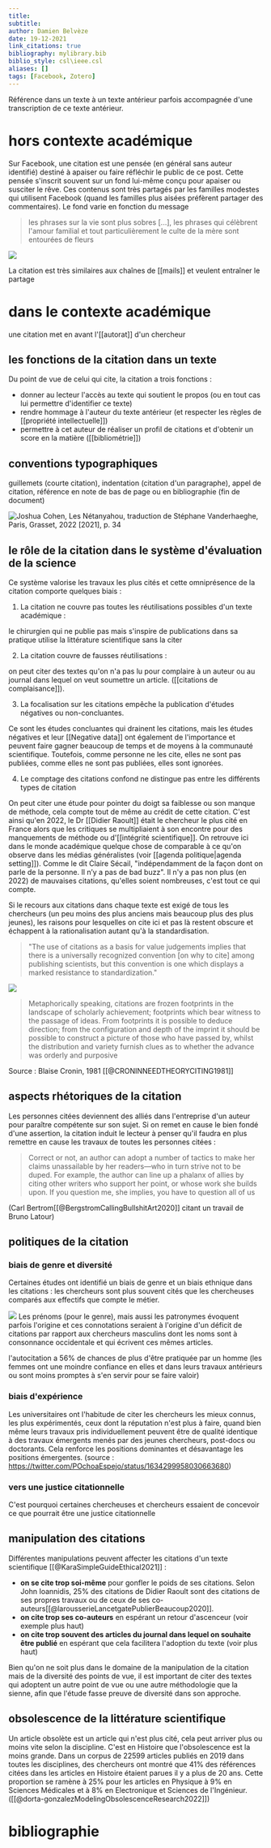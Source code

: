 ```yaml
---
title: 
subtitle:
author: Damien Belvèze
date: 19-12-2021
link_citations: true
bibliography: mylibrary.bib
biblio_style: csl\ieee.csl
aliases: []
tags: [Facebook, Zotero]
---
```


Référence dans un texte à un texte antérieur parfois accompagnée d'une transcription de ce texte antérieur. 

# hors contexte académique
Sur Facebook, une citation est une pensée (en général sans auteur identifié) destiné à apaiser ou faire réfléchir le public de ce post. Cette pensée s'inscrit souvent sur un fond lui-même conçu pour apaiser ou susciter le rêve. 
Ces contenus sont très partagés par les familles modestes qui utilisent Facebook (quand les familles plus aisées préfèrent partager des commentaires). 
Le fond varie en fonction du message

> les phrases sur la vie sont plus sobres [...], les phrases qui célèbrent l'amour familial et tout particulièrement le culte de la mère sont entourées de fleurs

![](images/citation_Pasquier.PNG)

La citation est très similaires aux chaînes de [[mails]] et veulent entraîner le partage 

# dans le contexte académique

une citation met en avant l'[[autorat]] d'un chercheur

## les fonctions de la citation dans un texte

Du point de vue de celui qui cite, la citation a trois fonctions : 
- donner au lecteur l'accès au texte qui soutient le propos (ou en tout cas lui permettre d'identifier ce texte)
- rendre hommage à l'auteur du texte antérieur (et respecter les règles de [[propriété intellectuelle]])
- permettre à cet auteur de réaliser un profil de citations et d'obtenir un score en la matière ([[bibliométrie]])

## conventions typographiques

guillemets (courte citation), indentation (citation d'un paragraphe), appel de citation, référence en note de bas de page ou en bibliographie (fin de document)

![Joshua Cohen, Les Nétanyahou, traduction de Stéphane Vanderhaeghe, Paris, Grasset, 2022 [2021], p. 34](guillemets.jpg)

## le rôle de la citation dans le système d'évaluation de la science

Ce système valorise les travaux les plus cités et cette omniprésence de la citation comporte quelques biais : 

1. La citation ne couvre pas toutes les réutilisations possibles d'un texte académique : 

le chirurgien qui ne publie pas mais s'inspire de publications dans sa pratique utilise la littérature scientifique sans la citer

2. La citation couvre de fausses réutilisations :

on peut citer des textes qu'on n'a pas lu pour complaire à un auteur ou au journal dans lequel on veut soumettre un article. ([[citations de complaisance]]).

3. La focalisation sur les citations empêche la publication d'études négatives ou non-concluantes. 

Ce sont les études concluantes qui drainent les citations, mais les études négatives et leur [[Negative data]] ont également de l'importance et peuvent faire gagner beaucoup de temps et de moyens à la communauté scientifique. Toutefois, comme personne ne les cite, elles ne sont pas publiées, comme elles ne sont pas publiées, elles sont ignorées. 

4. Le comptage des citations confond ne distingue pas entre les différents types de citation

On peut citer une étude pour pointer du doigt sa faiblesse ou son manque de méthode, cela compte tout de même au crédit de cette citation. C'est ainsi qu'en 2022, le Dr [[Didier Raoult]] était le chercheur le plus cité en France alors que les critiques se multipliaient à son encontre pour des manquements de méthode ou d'[[intégrité scientifique]]. On retrouve ici dans le monde académique quelque chose de comparable à ce qu'on observe dans les médias généralistes (voir [[agenda politique|agenda setting]]). Comme le dit Claire Sécail, "indépendamment de la façon dont on parle de la personne. Il n’y a pas de bad buzz". Il n'y a pas non plus (en 2022) de mauvaises citations, qu'elles soient nombreuses, c'est tout ce qui compte. 


Si le recours aux citations dans chaque texte est exigé de tous les chercheurs (un peu moins des plus anciens mais beaucoup plus des plus jeunes), les raisons pour lesquelles on cite ici et pas là restent obscure et échappent à la rationalisation autant qu'à la standardisation. 

>"The use of citations as a basis for value judgements implies that there is a universally recognized convention [on why to cite] among publishing scientists, but this convention is one which displays a marked resistance to standardization." 



![](images/citation.jpg)

>Metaphorically speaking, citations are frozen footprints in the landscape of scholarly achievement; footprints which bear witness to the passage of ideas. From footprints it is possible to deduce direction; from the configuration and depth of the imprint it should be possible to construct a picture of those who have passed by, whilst the distribution and variety furnish clues as to whether the advance was orderly and purposive

Source : Blaise Cronin, 1981  [[@CRONINNEEDTHEORYCITING1981]]


## aspects rhétoriques de la citation

Les personnes citées deviennent des alliés dans l'entreprise d'un auteur pour paraître compétente sur son sujet. 
Si on remet en cause le bien fondé d'une assertion, la citation induit le lecteur à penser qu'il faudra en plus remettre en cause les travaux de toutes les personnes citées : 

>Correct or not, an author can adopt a number of tactics to make her claims unassailable by her readers—who in turn strive not to be duped. For example, the author can line up a phalanx of allies by citing other writers who support her point, or whose work she builds upon. If you question me, she implies, you have to question all of us

(Carl Bertrom[[@BergstromCallingBullshitArt2020]] citant un travail de Bruno Latour)


## politiques de la citation


### biais de genre et diversité

Certaines études ont identifié un biais de genre et un biais ethnique dans les citations : les chercheurs sont plus souvent cités que les chercheuses comparés aux effectifs que compte le métier. 

![](images/cite_black.jpg)
Les prénoms (pour le genre), mais aussi les patronymes évoquent parfois l'origine et ces connotations seraient à l'origine d'un déficit de citations par rapport aux chercheurs masculins dont les noms sont à consonnance occidentale et qui écrivent ces mêmes articles.

l'autocitation a 56% de chances de plus d'être pratiquée par un homme (les femmes ont une moindre confiance en elles et dans leurs travaux antérieurs ou sont moins promptes à s'en servir pour se faire valoir)


### biais d'expérience

Les universitaires ont l'habitude de citer les chercheurs les mieux connus, les plus expérimentés, ceux dont la réputation n'est plus à faire, quand bien même leurs travaux pris individuellement peuvent être de qualité identique à des travaux émergents menés par des jeunes chercheurs, post-docs ou doctorants. 
Cela renforce les positions dominantes et désavantage les positions émergentes. 
(source : https://twitter.com/POchoaEspejo/status/1634299958030663680)

### vers une justice citationnelle

C'est pourquoi certaines chercheuses et chercheurs essaient de concevoir ce que pourrait être une justice citationnelle

## manipulation des citations

Différentes manipulations peuvent affecter les citations d'un texte scientifique [[@KaraSimpleGuideEthical2021]] : 

- **on se cite trop soi-même** pour gonfler le poids de ses citations. Selon John Ioannidis, 25% des citations de Didier Raoult sont des citations de ses propres travaux ou de ceux de ses co-auteurs[[@larousserieLancetgatePublierBeaucoup2020]].
- **on cite trop ses co-auteurs** en espérant un retour d'ascenceur (voir exemple plus haut)
- **on cite trop souvent des articles du journal dans lequel on souhaite être publié** en espérant que cela facilitera l'adoption du texte (voir plus haut)

Bien qu'on ne soit plus dans le domaine de la manipulation de la citation mais de la diversité des points de vue, il est important de citer des textes qui adoptent un autre point de vue ou une autre méthodologie que la sienne, afin que l'étude fasse preuve de diversité dans son approche. 



## obsolescence de la littérature scientifique

Un article obsolète est un article qui n'est plus cité, cela peut arriver plus ou moins vite selon la discipline. 
C'est en Histoire que l'obsolescence est la moins grande. Dans un corpus de 22599 articles publiés en 2019 dans toutes les disciplines, des chercheurs ont montré que 41% des références citées dans les articles en Histoire étaient parues il y a plus de 20 ans. Cette proportion se ramène à 25% pour les articles en Physique à 9% en Sciences Médicales et à 8% en Electronique et Sciences de l'Ingénieur. 
([[@dorta-gonzalezModelingObsolescenceResearch2022]])


# bibliographie

